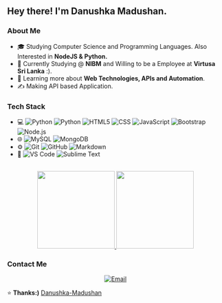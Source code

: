 <h2> Hey there! I'm Danushka Madushan.</h2>

<h3>About Me </h3>

- 🎓  Studying Computer Science and Programming Languages. Also Interested in **NodeJS & Python.**
- 💼  Currently Studying @ **NIBM** and Willing to be a Employee at **Virtusa Sri Lanka** :).
- 🌱  Learning more about **Web Technologies, APIs and Automation**.
- ✍️  Making API based Application.

<h3>Tech Stack</h3>

- 💻
  ![Python](https://img.shields.io/badge/-Python-333333?style=flat&logo=python)
  ![Python](https://img.shields.io/badge/-Lua-333333?style=flat&logo=lua)
  ![HTML5](https://img.shields.io/badge/-HTML5-333333?style=flat&logo=HTML5)
  ![CSS](https://img.shields.io/badge/-CSS-333333?style=flat&logo=CSS3&logoColor=1572B6)
  ![JavaScript](https://img.shields.io/badge/-JavaScript-333333?style=flat&logo=javascript)
  ![Bootstrap](https://img.shields.io/badge/-Bootstrap-333333?style=flat&logo=bootstrap&logoColor=563D7C)
  ![Node.js](https://img.shields.io/badge/-Node.js-333333?style=flat&logo=node.js)
- 🌐
  ![MySQL](https://img.shields.io/badge/-MySQL-333333?style=flat&logo=mysql)
  ![MongoDB](https://img.shields.io/badge/-MongoDB-333333?style=flat&logo=mongodb)
- ⚙️
  ![Git](https://img.shields.io/badge/-Git-333333?style=flat&logo=git)
  ![GitHub](https://img.shields.io/badge/-GitHub-333333?style=flat&logo=github)
  ![Markdown](https://img.shields.io/badge/-Markdown-333333?style=flat&logo=markdown)
- 🔧
  ![VS Code](https://img.shields.io/badge/-Visual%20Studio%20Code-333333?style=flat&logo=visual-studio-code&logoColor=007ACC)
  ![Sublime Text](https://img.shields.io/badge/-Sublime%20Text-333333?style=flat&logo=sublime-text&logoColor=de8600)
<br/>

<div align="center">
<a href="https://github.com/Danushka-Madushan">
  <img height="180em" src="https://github-readme-stats.vercel.app/api?username=Danushka-Madushan&theme=dark&show_icons=true"/>
  <img height="180em" src="https://github-readme-stats.vercel.app/api/top-langs/?username=Danushka-Madushan&theme=dark&layout=compact"/>
</a>
</div>

<h3> Contact Me </h3>

<p align="center">
<a href="mailto:cssma211f022@student.nibm.lk"><img alt="Email" src="https://img.shields.io/badge/Email-cssma211f022@student.nibm.lk-blue?style=flat-square&logo=gmail"></a>
</p>

⭐️ **Thanks:)** [Danushka-Madushan](https://github.com/Danushka-Madushan/Danushka-Madushan)
